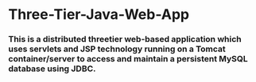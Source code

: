 # Three-Tier-Java-Web-App

### This is a distributed threetier web-based application which uses servlets and JSP technology running on a Tomcat container/server to access and maintain a persistent MySQL database using JDBC. 
